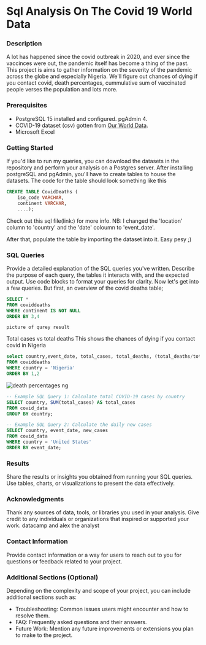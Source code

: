 # Sql Analysis On The Covid 19 World Data


### Description

A lot has happened since the covid outbreak in 2020, and ever since the vaccinces were out, the pandemic itself has become a thing of the past. This project is aims to gather information on the severity of the pandemic across the globe and especially Nigeria. We'll figure out chances of dying if you contact covid, death percentages, cummulative sum of vaccinated people verses the population and lots more.


### Prerequisites

- PostgreSQL 15 installed and configured. pgAdmin 4.
- COVID-19 dataset (csv) gotten from [Our World Data](https://ourworldindata.org/coronavirus).
- Microsoft Excel

### Getting Started

If you'd like to run my queries, you can download the datasets in the repository and perform your analysis on a Postgres server. After installing postgreSQL and pgAdmin, you'll have to create tables to house the datasets. The code for the table should look something like this
```sql
CREATE TABLE CovidDeaths (
	iso_code VARCHAR,
	continent VARCHAR,
    ....);
```
Check out this sql file(link:) for more info. 
NB: I changed the 'location' column to 'country' and the 'date' coloumn to 'event_date'.

After that, populate the table by importing the dataset into it. Easy pesy ;)

### SQL Queries

Provide a detailed explanation of the SQL queries you've written. Describe the purpose of each query, the tables it interacts with, and the expected output. Use code blocks to format your queries for clarity.
Now let's get into a few queries. But first, an overview of the covid deaths table;
```sql
SELECT * 
FROM coviddeaths
WHERE continent IS NOT NULL
ORDER BY 3,4
```

```picture of qurey result```

Total cases vs total deaths
This shows the chances of dying if you contact covid in Nigeria 
```sql
select country,event_date, total_cases, total_deaths, (total_deaths/total_cases)*100 death_percentage
FROM coviddeaths
WHERE country = 'Nigeria'
ORDER BY 1,2
```
![death percentages ng](https://github.com/niola-liberty/covid-sql-project/assets/82907562/4cb96eb0-f062-431a-a98d-18b1363d5759)


```sql
-- Example SQL Query 1: Calculate total COVID-19 cases by country
SELECT country, SUM(total_cases) AS total_cases
FROM covid_data
GROUP BY country;
```

```sql
-- Example SQL Query 2: Calculate the daily new cases
SELECT country, event_date, new_cases
FROM covid_data
WHERE country = 'United States'
ORDER BY event_date;
```

### Results

Share the results or insights you obtained from running your SQL queries. Use tables, charts, or visualizations to present the data effectively.


### Acknowledgments

Thank any sources of data, tools, or libraries you used in your analysis. Give credit to any individuals or organizations that inspired or supported your work.
datacamp and alex the analyst

### Contact Information

Provide contact information or a way for users to reach out to you for questions or feedback related to your project.

### Additional Sections (Optional)

Depending on the complexity and scope of your project, you can include additional sections such as:

- Troubleshooting: Common issues users might encounter and how to resolve them.
- FAQ: Frequently asked questions and their answers.
- Future Work: Mention any future improvements or extensions you plan to make to the project.


